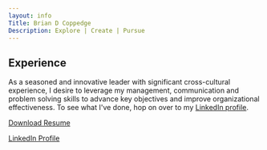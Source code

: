 ```yaml
---
layout: info
Title: Brian D Coppedge
Description: Explore | Create | Pursue
---
```


## Experience

As a seasoned and innovative leader with significant cross-cultural experience, I desire to leverage my management, communication and problem solving skills to advance key objectives and improve organizational effectiveness. To see what I've done, hop on over to my [LinkedIn profile](https://www.linkedin.com/in/brian-coppedge/).


<a href="https://drive.google.com/drive/folders/0B9aXZ4R55eb9OXhhajFZTXJBQVU?usp=sharing" class="btn">Download Resume</a>

<a href="https://www.linkedin.com/in/brian-coppedge/" class="btn">LinkedIn Profile</a>
